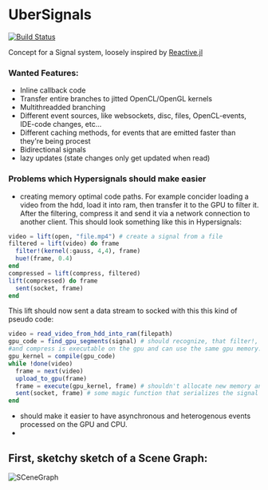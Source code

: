 # UberSignals

[![Build Status](https://travis-ci.org/SimonDanisch/UberSignals.jl.svg?branch=master)](https://travis-ci.org/SimonDanisch/UberSignals.jl)


Concept for a Signal system, loosely inspired by [Reactive.jl](https://github.com/JuliaLang/Reactive.jl)

### Wanted Features:
* Inline callback code
* Transfer entire branches to jitted OpenCL/OpenGL kernels
* Multithreadded branching
* Different event sources, like websockets, disc, files, OpenCL-events, IDE-code changes, etc...
* Different caching methods, for events that are emitted faster than they're being procest
* Bidirectional signals
* lazy updates (state changes only get updated when read)

### Problems which Hypersignals should make easier

* creating memory optimal code paths. For example concider loading a video from the hdd, load it into ram, then transfer it to the GPU to filter it. After the filtering, compress it and send it via a network connection to another client. This should look something like this in Hypersignals:
```Julia
video = lift(open, "file.mp4") # create a signal from a file
filtered = lift(video) do frame  
  filter!(kernel(:gauss, 4,4), frame)
  hue!(frame, 0.4)
end
compressed = lift(compress, filtered)
lift(compressed) do frame
  sent(socket, frame)
end
```
This lift should now sent a data stream to socked with this this kind of pseudo code:
```julia
video = read_video_from_hdd_into_ram(filepath)
gpu_code = find_gpu_segments(signal) # should recognize, that filter!, hue! 
#and compress is executable on the gpu and can use the same gpu memory.
gpu_kernel = compile(gpu_code)
while !done(video)
  frame = next(video)
  upload_to_gpu(frame)
  frame = execute(gpu_kernel, frame) # shouldn't allocate new memory and reuse both ram and video memory
  sent(socket, frame) # some magic function that serializes the signal and sents it optimally to another client.
end
```
* should make it easier to have asynchronous and heterogenous events processed on the GPU and CPU.
* 


## First, sketchy sketch of a Scene Graph:
![SCeneGraph](https://docs.google.com/drawings/d/1mBiD-Cuxv4jpCAf83uU95MipwFdBTB9Z-wv1aojmOw8/pub?w=960&h=720)
